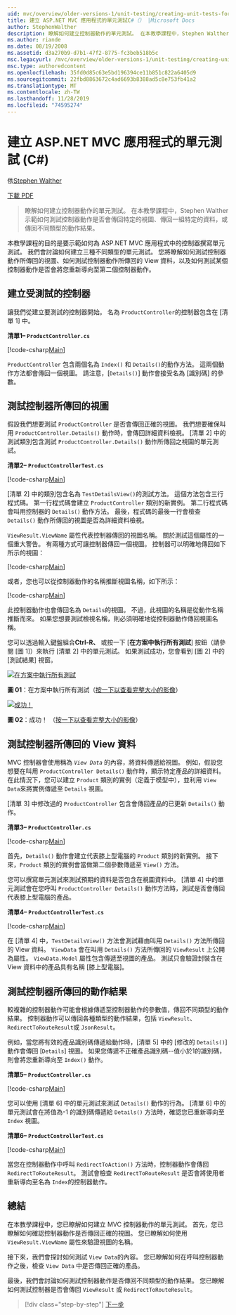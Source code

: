 ```yaml
---
uid: mvc/overview/older-versions-1/unit-testing/creating-unit-tests-for-asp-net-mvc-applications-cs
title: 建立 ASP.NET MVC 應用程式的單元測試C#（） |Microsoft Docs
author: StephenWalther
description: 瞭解如何建立控制器動作的單元測試。 在本教學課程中，Stephen Walther 示範如何測試控制器動作是否會傳回 parti 。
ms.author: riande
ms.date: 08/19/2008
ms.assetid: d3a270b9-d7b1-47f2-8775-fc3beb518b5c
msc.legacyurl: /mvc/overview/older-versions-1/unit-testing/creating-unit-tests-for-asp-net-mvc-applications-cs
msc.type: authoredcontent
ms.openlocfilehash: 35fd0d85c63e5bd196394ce11b851c822a6405d9
ms.sourcegitcommit: 22fbd8863672c4ad6693b8388ad5c8e753fb41a2
ms.translationtype: MT
ms.contentlocale: zh-TW
ms.lasthandoff: 11/28/2019
ms.locfileid: "74595274"
---
```

# <a name="creating-unit-tests-for-aspnet-mvc-applications-c"></a>建立 ASP.NET MVC 應用程式的單元測試 (C#)

依[Stephen Walther](https://github.com/StephenWalther)

[下載 PDF](https://download.microsoft.com/download/8/4/8/84843d8d-1575-426c-bcb5-9d0c42e51416/ASPNET_MVC_Tutorial_07_CS.pdf)

> 瞭解如何建立控制器動作的單元測試。 在本教學課程中，Stephen Walther 示範如何測試控制器動作是否會傳回特定的視圖、傳回一組特定的資料，或傳回不同類型的動作結果。

本教學課程的目的是要示範如何為 ASP.NET MVC 應用程式中的控制器撰寫單元測試。 我們會討論如何建立三種不同類型的單元測試。 您將瞭解如何測試控制器動作所傳回的視圖、如何測試控制器動作所傳回的 View 資料，以及如何測試某個控制器動作是否會將您重新導向至第二個控制器動作。

## <a name="creating-the-controller-under-test"></a>建立受測試的控制器

讓我們從建立要測試的控制器開始。 名為 `ProductController`的控制器包含在 [清單 1] 中。

**清單1– `ProductController.cs`**

[!code-csharp[Main](creating-unit-tests-for-asp-net-mvc-applications-cs/samples/sample1.cs)]

`ProductController` 包含兩個名為 `Index()` 和 `Details()`的動作方法。 這兩個動作方法都會傳回一個視圖。 請注意，[`Details()`] 動作會接受名為 [識別碼] 的參數。

## <a name="testing-the-view-returned-by-a-controller"></a>測試控制器所傳回的視圖

假設我們想要測試 `ProductController` 是否會傳回正確的視圖。 我們想要確保叫用 `ProductController.Details()` 動作時，會傳回詳細資料檢視。 [清單 2] 中的測試類別包含測試 `ProductController.Details()` 動作所傳回之視圖的單元測試。

**清單2– `ProductControllerTest.cs`**

[!code-csharp[Main](creating-unit-tests-for-asp-net-mvc-applications-cs/samples/sample2.cs)]

[清單 2] 中的類別包含名為 `TestDetailsView()`的測試方法。 這個方法包含三行程式碼。 第一行程式碼會建立 `ProductController` 類別的新實例。 第二行程式碼會叫用控制器的 `Details()` 動作方法。 最後，程式碼的最後一行會檢查 `Details()` 動作所傳回的視圖是否為詳細資料檢視。

`ViewResult.ViewName` 屬性代表控制器傳回的視圖名稱。 關於測試這個屬性的一個重大警告。 有兩種方式可讓控制器傳回一個視圖。 控制器可以明確地傳回如下所示的視圖：

[!code-csharp[Main](creating-unit-tests-for-asp-net-mvc-applications-cs/samples/sample3.cs)]

或者，您也可以從控制器動作的名稱推斷視圖名稱，如下所示：

[!code-csharp[Main](creating-unit-tests-for-asp-net-mvc-applications-cs/samples/sample4.cs)]

此控制器動作也會傳回名為 `Details`的視圖。 不過，此視圖的名稱是從動作名稱推斷而來。 如果您想要測試檢視名稱，則必須明確地從控制器動作傳回視圖名稱。

您可以透過輸入鍵盤組合**Ctrl-R、** 或按一下 [**在方案中執行所有測試**] 按鈕（請參閱 [圖 1]）來執行 [清單 2] 中的單元測試。 如果測試成功，您會看到 [圖 2] 中的 [測試結果] 視窗。

[![在方案中執行所有測試](creating-unit-tests-for-asp-net-mvc-applications-cs/_static/image2.png)](creating-unit-tests-for-asp-net-mvc-applications-cs/_static/image1.png)

**圖 01**：在方案中執行所有測試（[按一下以查看完整大小的影像](creating-unit-tests-for-asp-net-mvc-applications-cs/_static/image3.png)）

[![成功！](creating-unit-tests-for-asp-net-mvc-applications-cs/_static/image5.png)](creating-unit-tests-for-asp-net-mvc-applications-cs/_static/image4.png)

**圖 02**：成功！ （[按一下以查看完整大小的影像](creating-unit-tests-for-asp-net-mvc-applications-cs/_static/image6.png)）

## <a name="testing-the-view-data-returned-by-a-controller"></a>測試控制器所傳回的 View 資料

MVC 控制器會使用稱為 *`View Data`* 的內容，將資料傳遞給視圖。 例如，假設您想要在叫用 `ProductController Details()` 動作時，顯示特定產品的詳細資料。 在此情況下，您可以建立 `Product` 類別的實例（定義于模型中），並利用 `View Data`來將實例傳遞至 `Details` 視圖。

[清單 3] 中修改過的 `ProductController` 包含會傳回產品的已更新 `Details()` 動作。

**清單3– `ProductController.cs`**

[!code-csharp[Main](creating-unit-tests-for-asp-net-mvc-applications-cs/samples/sample5.cs)]

首先，`Details()` 動作會建立代表膝上型電腦的 `Product` 類別的新實例。 接下來，`Product` 類別的實例會當做第二個參數傳遞至 `View()` 方法。

您可以撰寫單元測試來測試預期的資料是否包含在視圖資料中。 [清單 4] 中的單元測試會在您呼叫 `ProductController Details()` 動作方法時，測試是否會傳回代表膝上型電腦的產品。

**清單4– `ProductControllerTest.cs`**

[!code-csharp[Main](creating-unit-tests-for-asp-net-mvc-applications-cs/samples/sample6.cs)]

在 [清單 4] 中，`TestDetailsView()` 方法會測試藉由叫用 `Details()` 方法所傳回的 View 資料。 `ViewData` 會在叫用 `Details()` 方法所傳回的 `ViewResult` 上公開為屬性。 `ViewData.Model` 屬性包含傳遞至視圖的產品。 測試只會驗證封裝含在 View 資料中的產品具有名稱 [膝上型電腦]。

## <a name="testing-the-action-result-returned-by-a-controller"></a>測試控制器所傳回的動作結果

較複雜的控制器動作可能會根據傳遞至控制器動作的參數值，傳回不同類型的動作結果。 控制器動作可以傳回各種類型的動作結果，包括 `ViewResult`、`RedirectToRouteResult`或 `JsonResult`。

例如，當您將有效的產品識別碼傳遞給動作時，[清單 5] 中的 [修改的 `Details()`] 動作會傳回 [`Details`] 視圖。 如果您傳遞不正確產品識別碼--值小於1的識別碼，則會將您重新導向至 `Index()` 動作。

**清單5– `ProductController.cs`**

[!code-csharp[Main](creating-unit-tests-for-asp-net-mvc-applications-cs/samples/sample7.cs)]

您可以使用 [清單 6] 中的單元測試來測試 `Details()` 動作的行為。 [清單 6] 中的單元測試會在將值為-1 的識別碼傳遞給 `Details()` 方法時，確認您已重新導向至 `Index` 視圖。

**清單6– `ProductControllerTest.cs`**

[!code-csharp[Main](creating-unit-tests-for-asp-net-mvc-applications-cs/samples/sample8.cs)]

當您在控制器動作中呼叫 `RedirectToAction()` 方法時，控制器動作會傳回 `RedirectToRouteResult`。 測試會檢查 `RedirectToRouteResult` 是否會將使用者重新導向至名為 `Index`的控制器動作。

## <a name="summary"></a>總結

在本教學課程中，您已瞭解如何建立 MVC 控制器動作的單元測試。 首先，您已瞭解如何確認控制器動作是否傳回正確的視圖。 您已瞭解如何使用 `ViewResult.ViewName` 屬性來驗證視圖的名稱。

接下來，我們會探討如何測試 `View Data`的內容。 您已瞭解如何在呼叫控制器動作之後，檢查 `View Data` 中是否傳回正確的產品。

最後，我們會討論如何測試控制器動作是否傳回不同類型的動作結果。 您已瞭解如何測試控制器是否會傳回 `ViewResult` 或 `RedirectToRouteResult`。

> [!div class="step-by-step"]
> [下一步](creating-unit-tests-for-asp-net-mvc-applications-vb.md)
